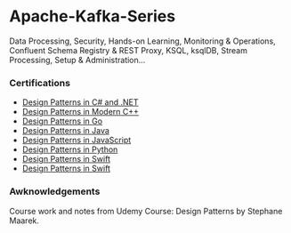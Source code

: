 # Apache-Kafka-Series
Data Processing, Security, Hands-on Learning, Monitoring &amp; Operations, Confluent Schema Registry &amp; REST Proxy, KSQL, ksqlDB, Stream Processing, Setup &amp; Administration...

### Certifications

- [Design Patterns in C# and .NET](https://nlb.udemy.com/certificate/UC-23b71254-6166-449c-a7f6-9d92ff874e77/)
- [Design Patterns in Modern C++](https://nlb.udemy.com/certificate/UC-0a1fbabe-6a65-4088-aa44-fce79a230e6f/)
- [Design Patterns in Go](https://nlb.udemy.com/certificate/UC-3e0d5645-c633-4474-814d-d699978d66fc/)
- [Design Patterns in Java](https://nlb.udemy.com/certificate/UC-f9183a1a-02e0-49fd-961e-599898d7d775/)
- [Design Patterns in JavaScript](https://nlb.udemy.com/certificate/UC-28b27cfa-c110-48da-a4bb-be904781b1ef/)
- [Design Patterns in Python](https://www.udemy.com/certificate/UC-c9139435-41e7-4038-aa8b-1a2573b5de98/)
- [Design Patterns in Swift](https://www.udemy.com/certificate/UC-2be3ebac-90f0-4ace-89c9-54c04b5013fe/)
- [Design Patterns in Swift](https://www.udemy.com/certificate/UC-2be3ebac-90f0-4ace-89c9-54c04b5013fe/)

### Awknowledgements

Course work and notes from Udemy Course: Design Patterns by Stephane Maarek.